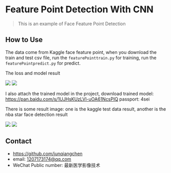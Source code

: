 # Feature Point Detection With CNN
> This is an example of Face Feature Point Detection

## How to Use

The data come from Kaggle face feature point, when you download the train and test csv file, run the `featurePointtrain.py` for training, run the `featurePointpredict.py` for predict.

The loss and model result

![](loss.png)
![](model.png)

I also attach the trained model in the project, download trained model: https://pan.baidu.com/s/1UJHsKUzLVl-uOA61NcsPIQ passport: 4sei

There is some result image: one is the kaggle test data result, another is the nba star face detection result

![](result_kaggle.png)
![](reslut_nba.png)

## Contact
* https://github.com/junqiangchen
* email: 1207173174@qq.com
* WeChat Public number: 最新医学影像技术
